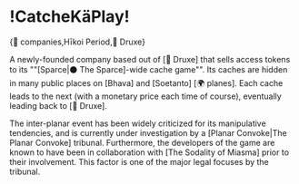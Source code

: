 # !CatcheKäPlay!

{🏢 companies,Hīkoi Period,🌱 Druxe}

A newly-founded company based out of [🌱 Druxe] that sells access tokens to its ""[Sparce|⚫ The Sparce]-wide cache game"". Its caches are hidden in many public places on [Bhava] and [Soetanto] [🌍 planes]. Each cache leads to the next (with a monetary price each time of course), eventually leading back to [🌱 Druxe].

The inter-planar event has been widely criticized for its manipulative tendencies, and is currently under investigation by a [Planar Convoke|The Planar Convoke] tribunal. Furthermore, the developers of the game are known to have been in collaboration with [The Sodality of Miasma] prior to their involvement. This factor is one of the major legal focuses by the tribunal.
